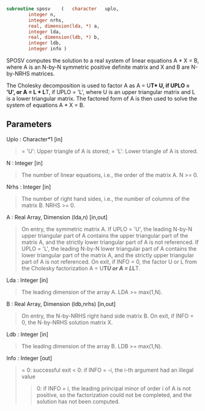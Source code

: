 ```fortran
subroutine sposv	(	character	uplo,
		integer	n,
		integer	nrhs,
		real, dimension(lda, *)	a,
		integer	lda,
		real, dimension(ldb, *)	b,
		integer	ldb,
		integer	info )
```

 SPOSV computes the solution to a real system of linear equations
    A * X = B,
 where A is an N-by-N symmetric positive definite matrix and X and B
 are N-by-NRHS matrices.

 The Cholesky decomposition is used to factor A as
    A = U**T* U,  if UPLO = 'U', or
    A = L * L**T,  if UPLO = 'L',
 where U is an upper triangular matrix and L is a lower triangular
 matrix.  The factored form of A is then used to solve the system of
 equations A * X = B.

## Parameters
Uplo : Character*1 [in]
> = 'U':  Upper triangle of A is stored;
> = 'L':  Lower triangle of A is stored.

N : Integer [in]
> The number of linear equations, i.e., the order of the
> matrix A.  N >= 0.

Nrhs : Integer [in]
> The number of right hand sides, i.e., the number of columns
> of the matrix B.  NRHS >= 0.

A : Real Array, Dimension (lda,n) [in,out]
> On entry, the symmetric matrix A.  If UPLO = 'U', the leading
> N-by-N upper triangular part of A contains the upper
> triangular part of the matrix A, and the strictly lower
> triangular part of A is not referenced.  If UPLO = 'L', the
> leading N-by-N lower triangular part of A contains the lower
> triangular part of the matrix A, and the strictly upper
> triangular part of A is not referenced.
> On exit, if INFO = 0, the factor U or L from the Cholesky
> factorization A = U**T*U or A = L*L**T.

Lda : Integer [in]
> The leading dimension of the array A.  LDA >= max(1,N).

B : Real Array, Dimension (ldb,nrhs) [in,out]
> On entry, the N-by-NRHS right hand side matrix B.
> On exit, if INFO = 0, the N-by-NRHS solution matrix X.

Ldb : Integer [in]
> The leading dimension of the array B.  LDB >= max(1,N).

Info : Integer [out]
> = 0:  successful exit
> < 0:  if INFO = -i, the i-th argument had an illegal value
> > 0:  if INFO = i, the leading principal minor of order i
> of A is not positive, so the factorization could not
> be completed, and the solution has not been computed.

